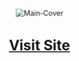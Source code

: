 <div align="center">
  <br />
 <img src="https://github.com/user-attachments/assets/4082ee21-c3d0-47ab-ba56-6b683e245710" alt="Main-Cover" border="0">
  <br />


# <a href="https://arpit73881.github.io/Frontend-Practice-Projects/07-Carousel-Using-Swiper-js-and-Tailwind-CSS/index.html" target="_blank">Visit Site</a>

</div>


